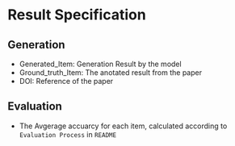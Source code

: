 # Result Specification

## Generation

- Generated_Item: Generation Result by the model
- Ground_truth_Item: The anotated result from the paper
- DOI: Reference of the paper

## Evaluation
- The Avgerage accuarcy for each item, calculated according to `Evaluation Process` in `README`

